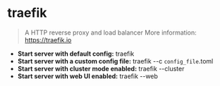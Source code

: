 # traefik
> A HTTP reverse proxy and load balancer
> More information: <https://traefik.io>
- **Start server with default config:**
traefik
- **Start server with a custom config file:**
traefik --c `config_file`.toml
- **Start server with cluster mode enabled:**
traefik --cluster
- **Start server with web UI enabled:**
traefik --web
